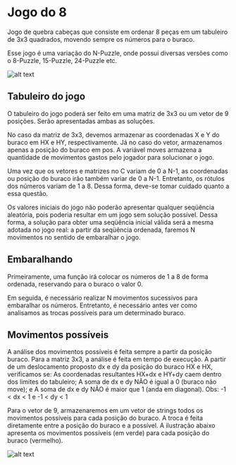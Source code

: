 # Jogo do 8

Jogo de quebra cabeças que consiste em ordenar 8 peças em um tabuleiro de 3x3 quadrados, movendo sempre os números para o buraco.

Esse jogo é uma variação do N-Puzzle, onde possui diversas versões como o 8-Puzzle, 15-Puzzle, 24-Puzzle 
etc.


![alt text](http://marmsx.msxall.com/cursos/jogos/8_puzzle/puzzle.gif)

  ## Tabuleiro do jogo

  O tabuleiro do jogo poderá ser feito em uma matriz de 3x3 ou um vetor de 9 posições. Serão apresentadas ambas as soluções.

  No caso da matriz de 3x3, devemos armazenar as coordenadas X e Y do buraco em HX e HY, respectivamente. Já no caso do vetor, armazenamos apenas a posição do buraco em pos. A variável moves armazena a quantidade de movimentos gastos pelo jogador para solucionar o jogo.

  Uma vez que os vetores e matrizes no C variam de 0 a N-1, as coordenadas ou posição do buraco irão também variar de 0 a N-1. Entretanto, os rótulos dos números variam de 1 a 8. Dessa forma, deve-se tomar cuidado quanto a essa questão.

  Os valores iniciais do jogo não poderão apresentar qualquer seqüência aleatória, pois poderia resultar em um jogo sem solução possível. Dessa forma, a solução para obter uma seqüência inicial válida será a mesma adotada no jogo real: a partir da seqüência ordenada, faremos N movimentos no sentido de embaralhar o jogo.

## Embaralhando

Primeiramente, uma função irá colocar os números de 1 a 8 de forma ordenada, reservando para o buraco o valor 0.

Em seguida, é necessário realizar N movimentos sucessivos para embaralhar os números. Entretanto, é necessário antes ver como analisamos as trocas possíveis para um determinado buraco.

 ## Movimentos possíveis

A análise dos movimentos possíveis é feita sempre a partir da posição buraco.
Para a matriz 3x3, a análise é feita em tempo de execução. A partir de um deslocamento proposto dx e dy da posição do buraco HX e HX, verificamos se:
As coordenadas resultantes HX+dx e HY+dy caem dentro dos limites do tabuleiro;
A soma de dx e dy NÃO é igual a 0 (buraco não move); e
A soma de dx e dy NÃO é maior que 1 (anda em diagonal).
Obs: -1 < dx < 1 e -1 < dy < 1

Para o vetor de 9, armazenaremos em um vetor de strings todos os movimentos possíveis para cada posição do buraco. A troca é feita diretamente entre a posição do buraco e a possível.
A ilustração abaixo apresenta os movimentos possíveis (em verde) para cada posição do buraco (vermelho).

![alt text](http://marmsx.msxall.com/cursos/jogos/8_puzzle/combine.gif)